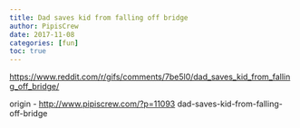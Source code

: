 ```yaml
---
title: Dad saves kid from falling off bridge
author: PipisCrew
date: 2017-11-08
categories: [fun]
toc: true
---
```


https://www.reddit.com/r/gifs/comments/7be5l0/dad_saves_kid_from_falling_off_bridge/

origin - http://www.pipiscrew.com/?p=11093 dad-saves-kid-from-falling-off-bridge